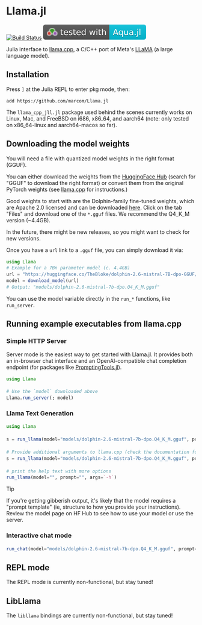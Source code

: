 # Llama.jl

[![Build Status](https://github.com/marcom/Llama.jl/actions/workflows/ci.yml/badge.svg?branch=main)](https://github.com/marcom/Llama.jl/actions/workflows/ci.yml?query=branch%3Amain)
[![Aqua](https://raw.githubusercontent.com/JuliaTesting/Aqua.jl/master/badge.svg)](https://github.com/JuliaTesting/Aqua.jl)

Julia interface to
[llama.cpp](https://github.com/ggerganov/llama.cpp), a C/C++ port of
Meta's [LLaMA](https://arxiv.org/abs/2302.13971) (a large language
model).


## Installation

Press `]` at the Julia REPL to enter pkg mode, then:

```
add https://github.com/marcom/Llama.jl
```

The `llama_cpp_jll.jl` package used behind the scenes currently works
on Linux, Mac, and FreeBSD on i686, x86_64, and aarch64 (note: only
tested on x86_64-linux and aarch64-macos so far).

## Downloading the model weights

You will need a file with quantized model weights in the right format (GGUF).

You can either download the weights from the [HuggingFace Hub](https://huggingface.co) (search for "GGUF" to download the right format) or convert them from the original PyTorch weights (see [llama.cpp](https://github.com/ggerganov/llama.cpp) for instructions.)

Good weights to start with are the Dolphin-family fine-tuned weights, which are Apache 2.0 licensed and can be downloaded [here](https://huggingface.co/TheBloke/dolphin-2.6-mistral-7B-dpo-GGUF). Click on the tab "Files" and download one of the `*.gguf` files. We recommend the Q4_K_M version (~4.4GB).

In the future, there might be new releases, so you might want to check for new versions.

Once you have a `url` link to a `.gguf` file, you can simply download it via:

```julia
using Llama
# Example for a 7Bn parameter model (c. 4.4GB)
url = "https://huggingface.co/TheBloke/dolphin-2.6-mistral-7B-dpo-GGUF/resolve/main/dolphin-2.6-mistral-7b-dpo.Q4_K_M.gguf"
model = download_model(url)
# Output: "models/dolphin-2.6-mistral-7b-dpo.Q4_K_M.gguf"
```

You can use the model variable directly in the `run_*` functions, like `run_server`.

## Running example executables from llama.cpp

### Simple HTTP Server

Server mode is the easiest way to get started with Llama.jl. It provides both an in-browser chat interface and an OpenAI-compatible chat completion endpoint (for packages like [PromptingTools.jl](https://github.com/svilupp/PromptingTools.jl)).

```julia
using Llama

# Use the `model` downloaded above
Llama.run_server(; model)
```

### Llama Text Generation

```julia
using Llama

s = run_llama(model="models/dolphin-2.6-mistral-7b-dpo.Q4_K_M.gguf", prompt="Hello")

# Provide additional arguments to llama.cpp (check the documentation for more details or the help text below)
s = run_llama(model="models/dolphin-2.6-mistral-7b-dpo.Q4_K_M.gguf", prompt="Hello", n_gpu_layers=0, args=`-n 16`)

# print the help text with more options
run_llama(model="", prompt="", args=`-h`)
```

> [!TIP]
> If you're getting gibberish output, it's likely that the model requires a "prompt template" (ie, structure to how you provide your instructions). Review the model page on HF Hub to see how to use your model or use the server.


### Interactive chat mode

```julia
run_chat(model="models/dolphin-2.6-mistral-7b-dpo.Q4_K_M.gguf", prompt="Hello chat mode")
```

## REPL mode

The REPL mode is currently non-functional, but stay tuned!

## LibLlama

The `libllama` bindings are currently non-functional, but stay tuned!
